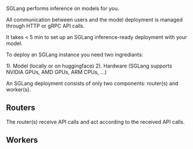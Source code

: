 SGLang performs inference on models for you.

All communication between users and the model deployment is managed through HTTP or gRPC API calls.

It takes < 5 min to set up an SGLang inference-ready deployment with your model.

To deploy an SGLang instance you need two ingrediants:

1). Model (locally or on huggingface)
2). Hardware (SGLang supports NVIDIA GPUs, AMD GPUs, ARM CPUs, ...)


An SGLang deployment consists of only two components: router(s) and worker(s).

## Routers

The router(s) receive API calls and act according to the received API calls.

## Workers
